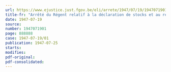 ```yaml
---
url: https://www.ejustice.just.fgov.be/eli/arrete/1947/07/19/1947071901/justel
title-fr: "Arrêté du Régent relatif à la déclaration de stocks et au remboursement de diverses interventions gouvernementales en matière de ravitaillement"
date: 1947-07-19
source:
number: 1947071901
page: 888888
case: 1947-07-19/01
publication: 1947-07-25
starts:
modifies:
pdf-original:
pdf-consolidated:
---
```



